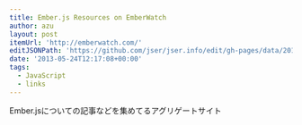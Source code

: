```yaml
---
title: Ember.js Resources on EmberWatch
author: azu
layout: post
itemUrl: 'http://emberwatch.com/'
editJSONPath: 'https://github.com/jser/jser.info/edit/gh-pages/data/2013/05/index.json'
date: '2013-05-24T12:17:08+00:00'
tags:
  - JavaScript
  - links
---
```

Ember.jsについての記事などを集めてるアグリゲートサイト
